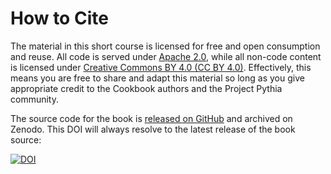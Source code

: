 # How to Cite

The material in this short course is licensed for free and open consumption and reuse. All code is served under [Apache 2.0](https://www.apache.org/licenses/LICENSE-2.0), while all non-code content is licensed under [Creative Commons BY 4.0 (CC BY 4.0)](https://creativecommons.org/licenses/by/4.0/). Effectively, this means you are free to share and adapt this material so long as you give appropriate credit to the Cookbook authors and the Project Pythia community.

The source code for the book is [released on GitHub](https://github.com/openradar/erad2024) and archived on Zenodo. This DOI will always resolve to the latest release of the book source:

[![DOI](https://zenodo.org/badge/784778069.svg)](https://zenodo.org/doi/10.5281/zenodo.13694510)
